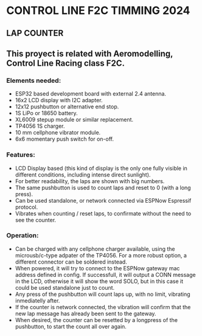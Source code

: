 # CONTROL LINE F2C TIMMING 2024
## LAP COUNTER

## This proyect is related with Aeromodelling, Control Line Racing class F2C.

### Elements needed:
- ESP32 based development board with external 2.4 antenna.
- 16x2 LCD display with I2C adapter.
- 12x12 pushbutton or alternative end stop.
- 1S LiPo or 18650 battery.
- XL6009 stepup module or similar replacement.
- TP4056 1S charger.
- 10 mm cellphone vibrator module.
- 6x6 momentary push switch for on-off.

### Features:
- LCD Display based (this kind of display is the only one fully visible in different conditions, including intense direct sunlight).
- For better readability, the laps are shown with big numbers.
- The same pushbutton is used to count laps and reset to 0 (with a long press).
- Can be used standalone, or network connected via ESPNow Espressif protocol.
- Vibrates when counting / reset laps, to confirmate without the need to see the counter.

### Operation:
- Can be charged with any cellphone charger available, using the microusb/c-type adpater of the TP4056. For a more robust option, a different connector can be soldered instead.
- When powered, it will try to connect to the ESPNow gateway mac address defined in config. If successfull, it will output a CONN message in the LCD, otherwise it will show the word SOLO, but in this case it could be used standalone just to count.
- Any press of the pushbutton will count laps up, with no limit, vibrating inmediatelly after.
- If the counter is network connected, the vibration will confirm that the new lap message has already been sent to the gateway.
- When desired, the counter can be resetted by a longpress of the pushbutton, to start the count all over again.